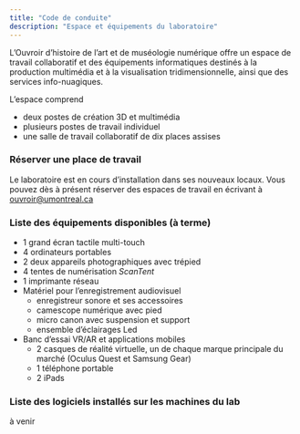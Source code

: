```yaml
---
title: "Code de conduite"
description: "Espace et équipements du laboratoire"
---
```


L’Ouvroir d’histoire de l’art et de muséologie numérique offre un espace de travail collaboratif et des équipements informatiques destinés à la production multimédia et à la visualisation tridimensionnelle, ainsi que des services info-nuagiques.

L’espace comprend
- deux postes de création 3D et multimédia
- plusieurs postes de travail individuel
- une salle de travail collaboratif de dix places assises

### Réserver une place de travail

Le laboratoire est en cours d’installation dans ses nouveaux locaux. Vous pouvez dès à présent réserver des espaces de travail en écrivant à ouvroir@umontreal.ca

### Liste des équipements disponibles (à terme)

- 1 grand écran tactile multi-touch
- 4 ordinateurs portables
- 2 deux appareils photographiques avec trépied
- 4 tentes de numérisation *ScanTent*
- 1 imprimante réseau 
- Matériel pour l’enregistrement audiovisuel 
  - enregistreur sonore et ses accessoires
  - camescope numérique avec pied
  - micro canon avec suspension et support
  - ensemble d’éclairages Led
- Banc d’essai VR/AR et applications mobiles
  - 2 casques de réalité virtuelle, un de chaque marque principale du marché (Oculus Quest et Samsung Gear) 
  - 1 téléphone portable <!-- iOS ou Android?-->
  - 2 iPads

### Liste des logiciels installés sur les machines du lab

à venir

